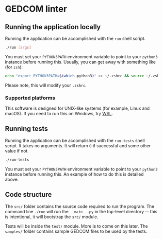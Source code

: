 # GEDCOM linter

## Running the application locally

Running the application can be accomplished with the `run` shell script.

```bash
./run [args]
```

You must set your `PYTHON3PATH` environment variable to point to your `python3` 
instance before running this. Usually, you can get away with something like (for `zsh`):

```bash
echo "export PYTHON3PATH=$(which python3)" >> ~/.zshrc && source ~/.zshrc
```

Please note, this will modify your `.zshrc`.

### Supported platforms

This software is designed for UNIX-like systems (for example, Linux and macOS). 
If you need to run this on Windows, try [WSL](https://ubuntu.com/wsl).

## Running tests

Running the application can be accomplished with the `run-tests` shell script. It
takes no arguments. It will return `0` if successful and some other value if not.

```bash
./run-tests
```

You must set your `PYTHON3PATH` environment variable to point to your `python3` 
instance before running this. An example of how to do this is detailed above.
## Code structure

The `src/` folder contains the source code required to run the program. The command line 
`./run` will run the `__main__.py` in the top-level directory -- this is intentional, 
it will bootstrap the `src/` module.

Tests will be inside the `test/` module. More is to come on this later. The `samples/` folder contains 
sample GEDCOM files to be used by the tests.